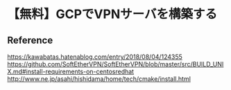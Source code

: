 # 【無料】GCPでVPNサーバを構築する

## Reference

<https://kawabatas.hatenablog.com/entry/2018/08/04/124355>
<https://github.com/SoftEtherVPN/SoftEtherVPN/blob/master/src/BUILD_UNIX.md#install-requirements-on-centosredhat>
<http://www.ne.jp/asahi/hishidama/home/tech/cmake/install.html>
